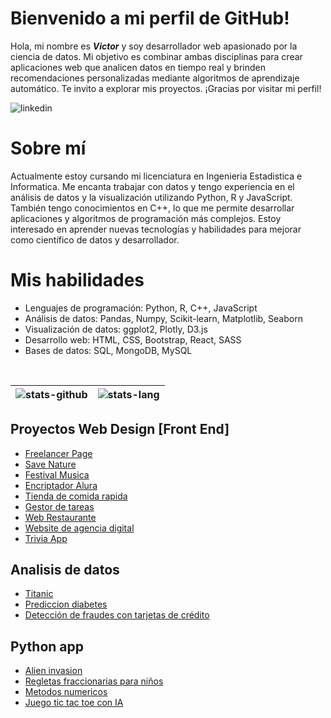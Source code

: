# Bienvenido a mi perfil de GitHub!
Hola, mi nombre es ***Victor*** y soy desarrollador web apasionado por la ciencia de datos. Mi objetivo es combinar ambas disciplinas para crear aplicaciones web que analicen datos en tiempo real y brinden recomendaciones personalizadas mediante algoritmos de aprendizaje automático. Te invito a explorar mis proyectos. ¡Gracias por visitar mi perfil!

<p>
   <a href="https://www.linkedin.com/in/victormaye-data-science/">
      <img align="left" alt="linkedin" src="https://img.shields.io/badge/LinkedIn-0077B5?style=for-the-badge&logo=linkedin&logoColor=white" />
   </a>
</p>

</br>

<p>
   
# Sobre mí
   
Actualmente estoy cursando mi licenciatura en Ingenieria Estadistica e Informatica.
Me encanta trabajar con datos y tengo experiencia en el análisis de datos y la visualización utilizando Python, R y JavaScript.
También tengo conocimientos en C++, lo que me permite desarrollar aplicaciones y algoritmos de programación más complejos.
Estoy interesado en aprender nuevas tecnologías y habilidades para mejorar como científico de datos y desarrollador.
</p>

# Mis habilidades

* Lenguajes de programación: Python, R, C++, JavaScript
* Análisis de datos: Pandas, Numpy, Scikit-learn, Matplotlib, Seaborn
* Visualización de datos: ggplot2, Plotly, D3.js
* Desarrollo web: HTML, CSS, Bootstrap, React, SASS
* Bases de datos: SQL, MongoDB, MySQL
<!-- * Machine Learning: Regresión, Clasificación, Agrupamiento, Redes neuronales
* Procesamiento de Lenguaje Natural (NLP): NLTK, Spacy
* Big Data: Hadoop, Spark -->


<br/>


| ![stats-github](https://github-readme-stats.vercel.app/api?username=valec3&show_icons=true&include_all_commits=true&theme=algolia) | ![stats-lang](https://github-readme-stats.vercel.app/api/top-langs/?username=valec3&layout=compact&theme=radical) |
|---|---|

## Proyectos Web Design [Front End]
- [Freelancer Page](https://github.com/valec3/Freelancer-Basico)
- [Save Nature](https://github.com/valec3/Save-Nature.github.io)
- [Festival Musica](https://github.com/valec3/FestivalMusic)
- [Encriptador Alura](https://github.com/valec3/Encriptador.github.io)
- [Tienda de comida rapida](https://github.com/valec3/store-food)
- [Gestor de tareas](https://github.com/valec3/Gestor_de_tareas)
- [Web Restaurante](https://github.com/valec3/restaurant-website-pjt)
- [Website de agencia digital](https://github.com/valec3/Agencia_Digital)
- [Trivia App](https://github.com/valec3/trivia_app)

## Analisis de datos
- [Titanic](#)
- [Prediccion diabetes](#)
- [Detección de fraudes con tarjetas de crédito](#)
## Python app
- [Alien invasion](https://github.com/valec3/Python-Alien-Invasion)
- [Regletas fraccionarias para niños](https://github.com/valec3/Game_py_Regletas_fraccionarias)
- [Metodos numericos](https://github.com/valec3/methods_numeric)
- [Juego tic tac toe con IA](https://github.com/valec3/IA_TicTacToe)
